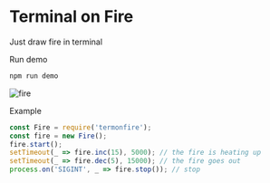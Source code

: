 Terminal on Fire
===========================
Just draw fire in terminal



Run demo
```sh
npm run demo
```

![fire](https://raw.githubusercontent.com/YaroslavGaponov/termonfire/master/example/fire.gif "terminfire")


Example
```javascript
const Fire = require('termonfire');
const fire = new Fire();
fire.start();
setTimeout(_ => fire.inc(15), 5000); // the fire is heating up
setTimeout(_ => fire.dec(5), 15000); // the fire goes out
process.on('SIGINT', _ => fire.stop()); // stop
```